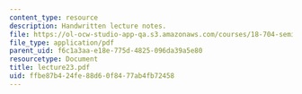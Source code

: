 ```yaml
---
content_type: resource
description: Handwritten lecture notes.
file: https://ol-ocw-studio-app-qa.s3.amazonaws.com/courses/18-704-seminar-in-algebra-and-number-theory-rational-points-on-elliptic-curves-fall-2004/ffbe87b424fe88d60f8477ab4fb72458_lecture23.pdf
file_type: application/pdf
parent_uid: f6c1a3aa-e18e-775d-4825-096da39a5e80
resourcetype: Document
title: lecture23.pdf
uid: ffbe87b4-24fe-88d6-0f84-77ab4fb72458
---
```


